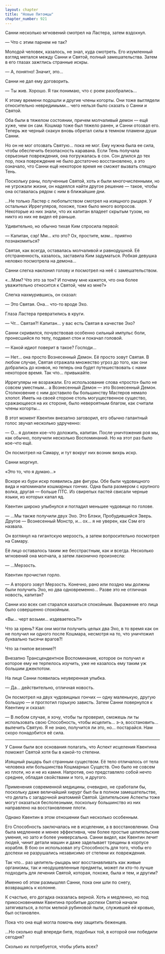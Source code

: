 ```yaml
---
layout: chapter
title: "Новые Питомцы"
chapter_number: 921
---
```


Санни несколько мгновений смотрел на Ластера, затем вздохнул.

— Что с этим парнем не так?

Молодой человек, казалось, не знал, куда смотреть. Его изумленный взгляд метался между Санни и Святой, полный замешательства. Затем в его глазах зажглись странные искры.

— А, понятно! Значит, это...

Санни не дал ему договорить.

— Ты жив. Хорошо. Я так понимаю, что с роем разобрались...

К этому времени подошли и другие члены когорты. Они тоже выглядели относительно невредимыми... чего нельзя было сказать о Санни и Святой.

Оба были в тяжелом состоянии, причем молчаливый демон — ещё хуже, чем он сам. Кошмар тоже был тяжело ранен, и Санни отозвал его. Теперь же черный скакун вновь обретал силы в темном пламени души Санни.

Но он не мог отозвать Святую... пока не мог. Ему нужна была ее сила, чтобы обеспечить безопасность каравана. Если Тень получала серьезные повреждения, она погружалась в сон. Сон длился до тех пор, пока повреждение не было достаточно восстановлено, а это означало, что Санни ещё некоторое время не сможет вызвать спящую Тень.

Поскольку раны, полученные Святой, хоть и были многочисленными, но не угрожали жизни, он надеялся найти другое решение — такое, чтобы она оставалась рядом с ним в ближайшие дни.

...Не только Ластер с любопытством смотрел на изящного рыцаря. У остальных Иррегуляров, похоже, тоже было много вопросов. Некоторые из них знали, что их капитан владеет скрытым тузом, но никто из них не видел её раньше.

Удивительно, но обычно тихая Ким спросила первой:

— Капитан, сэр! Мм... кто это? Ох, простите, мэм... приятно познакомиться?

Святая, как всегда, оставалась молчаливой и равнодушной. Её отстраненность, казалось, заставила Ким задуматься. Робкая девушка неловко посмотрела на демона...

Санни слегка наклонил голову и посмотрел на неё с замешательством.

«...Мэм? Что это за тон? И почему мне кажется, что она более уважительно относится к Святой, чем ко мне?»

Слегка нахмурившись, он сказал:

— Это Святая. Она... что-то вроде Эхо.

Глаза Ластера превратились в круги.

— Чт... Святая?! Капитан... у вас есть Святая в качестве Эхо?

Санни скривился, почувствовав особенно сильный импульс боли, пронесшийся по телу, подавил стон и покачал головой.

— Какой идиот поверит в такое? Господи...

— Нет... она просто Вознесенный Демон. Её просто зовут Святая. В любом случае, Святая отражала множество угроз до того, как они добрались до конвоя, но теперь она будет путешествовать с нами некоторое время. Так что... привыкайте.

Иррегуляры не возражали. Его использование слова «просто» было не совсем уместным... а Вознесенный Демон — это Вознесенный Демон. Столкновение с ним доставило бы большинству Мастеров немало хлопот. Иметь на своей стороне столь могущественное существо, сражающееся на их стороне, было невероятным благом, как считали члены когорты...

В этот момент Квентин внезапно заговорил, его обычно галантный голос звучал несколько удрученно:

— О... я должен кое-что доложить, капитан. После уничтожения роя мы, как обычно, получили несколько Воспоминаний. Но на этот раз было кое-что ещё.

Он посмотрел на Самару, и тут вокруг них возник вихрь искр.

Санни моргнул.

«Это то, что я думаю...»

Вскоре из бури искр появились две фигуры. Обе были чудовищного вида и напоминали кошмарных гончих. Одна была размером с крупного волка, другая — больше ПТС. Из свирепых пастей свисали черные языки, из которых капал яд.

Квентин широко улыбнулся и погладил меньшее чудовище по голове.

— ...Мы также получили двух Эхо. Это Блэки, Пробудившийся Зверь. Другое — Вознесенный Монстр, и... ох... я не уверен, как Сэм его назвала.

Он взглянул на гигантскую мерзость, а затем вопросительно посмотрел на Самару.

Её лицо оставалось таким же бесстрастным, как и всегда. Несколько мгновений она молчала, а затем лаконично произнесла:

— ...Мерзость.

Квентин прочистил горло.

— А второго зовут Мерзость. Конечно, рано или поздно мы должны были получить Эхо, но два одновременно... Разве это не отличная новость, капитан?

Санни изо всех сил старался казаться спокойным. Выражение его лица было совершенно спокойным.

«Вы... черт возьми... издеваетесь?!»

Что за хрень? Как они могли получить целых два Эхо, в то время как он не получил ни одного после Кошмара, несмотря на то, что уничтожил буквально тысячи врагов?!

Что за гнилое везение?!

Внезапно Трансцендентное Воспоминание, которое он получил и которое ему не терпелось изучить, уже не казалось ему таким уж большим джекпотом.

На лице Санни появилась неуверенная улыбка.

— Да... действительно, отличная новость.

Он посмотрел на двух чудовищных гончих — одну маленькую, другую большую — и проглотил горькую зависть. Затем Санни повернулся к Квентину и сказал:

— В любом случае, я хочу, чтобы ты проверил, сможешь ли ты использовать свою Способность, чтобы исцелить... э-э, восстановить... вылечить Святую. Я не знаю, получится ли это, но... постарайся. Нам скоро понадобится её сила.

***

У Санни были все основания полагать, что Аспект исцеления Квентина поможет Святой хотя бы в какой-то степени.

Изящный рыцарь был странным существом. Её тело отличалось от тела человека или большинства Кошмарных Существ. Оно было не совсем из плоти, но и не из камня. Напротив, оно представляло собой нечто среднее, обладая свойствами и того, и другого.

Применения современной медицины, очевидно, не сработали бы, поскольку даже величайший хирург был бы в полном замешательстве, что делать с загадочной анатомией Святой. Целительские Аспекты тоже могут оказаться бесполезными, поскольку большинство из них направлено на восстановление плоти.

Однако Квентин в этом отношении был несколько особенным.

Его Способность заключалась не в исцелении, а в восстановлении. Она была медленнее и менее эффективна, чем более простые целительские умения, но зато и более универсальна. Санни видел, как Квентин лечит людей, чинит детали машин и даже заделывает трещины в корпусе корабля. В бою он использовал эту Способность для того, чтобы его доспехи не разрушались независимо от степени их повреждения.

Так что... раз целитель-рыцарь мог восстанавливать как живые организмы, так и неодушевленные предметы, может ли кто-то лучше подходить для лечения Святой, которая, похоже, была и тем, и другим?

Именно об этом размышлял Санни, пока они шли по снегу, возвращаясь к колонне.

К счастью, его догадка оказалась верной. Хоть и медленно, но под прикосновениями Квентина пробитые доспехи Святой начали затягиваться, а поток мелкой рубиновой пыли, служившей ей кровью, был остановлен.

Пока что она ещё могла помочь ему защитить беженцев.

...Но сколько ещё впереди битв, подобных той, в которой они победили сегодня?

Сколько их потребуется, чтобы убить всех?